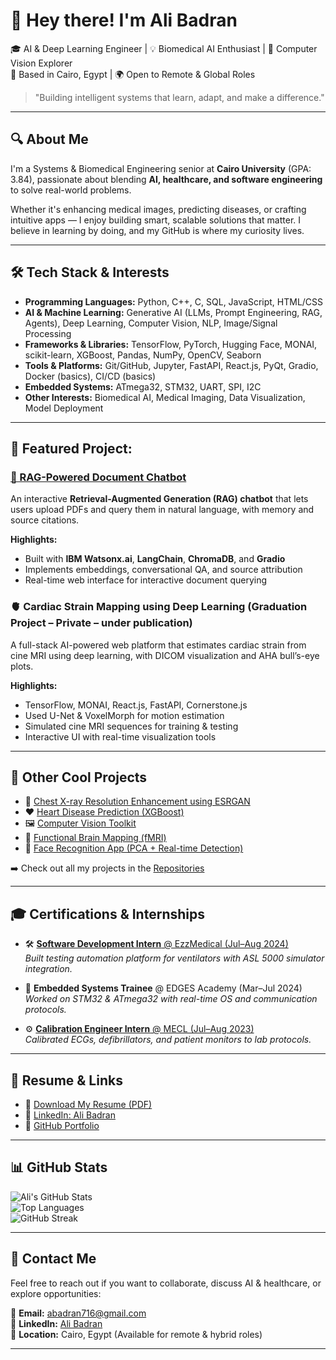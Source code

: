 # 👋 Hey there! I'm Ali Badran

🎓 AI & Deep Learning Engineer | 💡 Biomedical AI Enthusiast | 🧠 Computer Vision Explorer  
📍 Based in Cairo, Egypt | 🌍 Open to Remote & Global Roles  
> "Building intelligent systems that learn, adapt, and make a difference."

---

## 🔍 About Me

I'm a Systems & Biomedical Engineering senior at **Cairo University** (GPA: 3.84), passionate about blending **AI, healthcare, and software engineering** to solve real-world problems.

Whether it's enhancing medical images, predicting diseases, or crafting intuitive apps — I enjoy building smart, scalable solutions that matter. I believe in learning by doing, and my GitHub is where my curiosity lives.

---

## 🛠️ Tech Stack & Interests  

- **Programming Languages:** Python, C++, C, SQL, JavaScript, HTML/CSS  
- **AI & Machine Learning:** Generative AI (LLMs, Prompt Engineering, RAG, Agents), Deep Learning, Computer Vision, NLP, Image/Signal Processing  
- **Frameworks & Libraries:** TensorFlow, PyTorch, Hugging Face, MONAI, scikit-learn, XGBoost, Pandas, NumPy, OpenCV, Seaborn  
- **Tools & Platforms:** Git/GitHub, Jupyter, FastAPI, React.js, PyQt, Gradio, Docker (basics), CI/CD (basics)  
- **Embedded Systems:** ATmega32, STM32, UART, SPI, I2C  
- **Other Interests:** Biomedical AI, Medical Imaging, Data Visualization, Model Deployment  

---

## 🚀 Featured Project:

### [🤖 RAG-Powered Document Chatbot](https://github.com/AliBadran716/watsonx-rag-chatbot)
An interactive **Retrieval-Augmented Generation (RAG) chatbot** that lets users upload PDFs and query them in natural language, with memory and source citations.  

**Highlights:**
- Built with **IBM Watsonx.ai**, **LangChain**, **ChromaDB**, and **Gradio**
- Implements embeddings, conversational QA, and source attribution
- Real-time web interface for interactive document querying

### 🫀 Cardiac Strain Mapping using Deep Learning (Graduation Project – Private – under publication)
A full-stack AI-powered web platform that estimates cardiac strain from cine MRI using deep learning, with DICOM visualization and AHA bull’s-eye plots.  

**Highlights:**
- TensorFlow, MONAI, React.js, FastAPI, Cornerstone.js
- Used U-Net & VoxelMorph for motion estimation
- Simulated cine MRI sequences for training & testing
- Interactive UI with real-time visualization tools
  
---

## 📂 Other Cool Projects

- 🧠 [Chest X-ray Resolution Enhancement using ESRGAN](https://github.com/AliBadran716/Super-Resolution-of-Medical-X-ray-Images-Using-ESRGANs)  
- ❤️ [Heart Disease Prediction (XGBoost)](https://github.com/AliBadran716/Heart_Disease_Prediction)  
- 🖼️ [Computer Vision Toolkit](https://github.com/AliBadran716/Image-Processing-Kit)  
- 🧬 [Functional Brain Mapping (fMRI)](https://github.com/AliBadran716/Investigating-Cognitive-Control-using-fMRI)  
- 👤 [Face Recognition App (PCA + Real-time Detection)](https://github.com/AliBadran716/Face-Recognition)

➡️ Check out all my projects in the [Repositories](https://github.com/AliBadran716?tab=repositories)

---

## 🎓 Certifications & Internships

- 🛠️ [**Software Development Intern** @ EzzMedical (Jul–Aug 2024)](https://drive.google.com/file/d/1NhY-Mp8ZeF3T1wr6BPBntabLjJI83wcp/view?usp=sharing)  
  _Built testing automation platform for ventilators with ASL 5000 simulator integration._

- 🔌 **Embedded Systems Trainee** @ EDGES Academy (Mar–Jul 2024)  
  _Worked on STM32 & ATmega32 with real-time OS and communication protocols._

- ⚙️ [**Calibration Engineer Intern** @ MECL (Jul–Aug 2023)](https://drive.google.com/file/d/1yCFhScMsN5hs3VjhiwTCl3Py_ckqlG5y/view?usp=sharing)  
  _Calibrated ECGs, defibrillators, and patient monitors to lab protocols._

---

## 📄 Resume & Links

- 📄 [Download My Resume (PDF)](https://drive.google.com/file/d/1d9to-MXyrhY4Ft2ZdRiXvR1m02vGNxna/view?usp=drive_link)  
- 🔗 [LinkedIn: Ali Badran](https://www.linkedin.com/in/ali-badran-716ali)  
- 💼 [GitHub Portfolio](https://github.com/AliBadran716)

---

## 📊 GitHub Stats

![Ali's GitHub Stats](https://github-readme-stats.vercel.app/api?username=AliBadran716&show_icons=true&theme=radical)  
![Top Languages](https://github-readme-stats.vercel.app/api/top-langs/?username=AliBadran716&layout=compact&theme=radical)  
![GitHub Streak](https://streak-stats.demolab.com?user=AliBadran716&theme=radical&hide_border=false)

---

## 💬 Contact Me

Feel free to reach out if you want to collaborate, discuss AI & healthcare, or explore opportunities:

📧 **Email:** abadran716@gmail.com  
🔗 **LinkedIn:** [Ali Badran](https://www.linkedin.com/in/ali-badran-716ali)  
📍 **Location:** Cairo, Egypt (Available for remote & hybrid roles)

---

